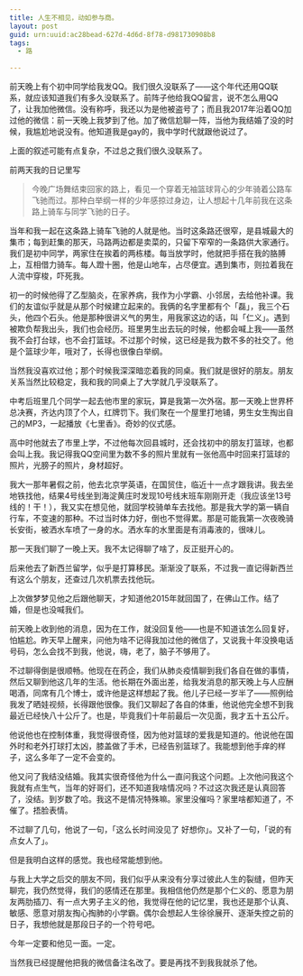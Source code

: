 ```yaml
---
title: 人生不相见，动如参与商。
layout: post
guid: urn:uuid:ac28bead-627d-4d6d-8f78-d981730908b8
tags:
  - 路
  
---
```


前天晚上有个初中同学给我发QQ。我们很久没联系了——这个年代还用QQ联系，就应该知道我们有多久没联系了。前阵子他给我QQ留言，说不怎么用QQ了，让我加他微信。没有称呼，我还以为是他被盗号了；而且我2017年沿着QQ加过他的微信：前一天晚上我梦到了他。加了微信尬聊一阵，当他为我结婚了没的时候，我尴尬地说没有。他知道我是gay的，我中学时代就跟他说过了。

上面的叙述可能有点复杂，不过总之我们很久没联系了。

前两天我的日记里写

> 今晚广场舞结束回家的路上，看见一个穿着无袖篮球背心的少年骑着公路车飞驰而过。那种白举纲一样的少年感掠过身边，让人想起十几年前我在这条路上骑车与同学飞驰的日子。

当年和我一起在这条路上骑车飞驰的人就是他。当时这条路还很窄，是县城最大的集市；每到赶集的那天，马路两边都是卖菜的，只留下窄窄的一条路供大家通行。我们是初中同学，两家住在挨着的两栋楼。每当放学时，他就把手搭在我的胳膊上，互相借力骑车。每人蹬十圈，他是山地车，占尽便宜。遇到集市，则拉着我在人流中穿梭，吓死我。

初一的时候他得了乙型脑炎，在家养病，我作为小学霸、小邻居，去给他补课。我们的友谊似乎就是从那个时候建立起来的。我俩的名字里都有个「磊」，我三个石头，他四个石头。他是那种很讲义气的男生，用我家这边的话，叫「仁义」。遇到被欺负帮我出头，我们也会经历。班里男生出去玩的时候，他都会喊上我——虽然我不会打台球，也不会打篮球。不过那个时候，这已经是我为数不多的社交了。他是个篮球少年，哦对了，长得也很像白举纲。

当然我没喜欢过他；那个时候我深深暗恋着我的同桌。我们就是很好的朋友。朋友关系当然比较稳定，我和我的同桌上了大学就几乎没联系了。

中考后班里几个同学一起去他市里的家玩，算是我第一次外宿。那一天晚上世界杯总决赛，齐达内顶了个人，红牌罚下。我们聚在一个屋里打地铺，男生女生掏出自己的MP3，一起播放《七里香》。奇妙的仪式感。

高中时他就去了市里上学，不过他每次回县城时，还会找初中的朋友打篮球，也都会叫上我。我记得我QQ空间里为数不多的照片里就有一张他高中时回来打篮球的照片，光膀子的照片，身材超好。

我大一那年暑假之前，他去北京学英语，在国贸住，临近十一点才跟我讲。我去坐地铁找他，结果4号线坐到海淀黄庄时发现10号线末班车刚刚开走（我应该坐13号线的！干！），我又实在想见他，就回学校骑单车去找他。那是我大学的第一辆自行车，不变速的那种。不过当时体力好，倒也不觉得累。那是可能我第一次夜晚骑长安街，被洒水车喷了一身的水。洒水车的水里面是有消毒液的，很味儿。

那一天我们聊了一晚上天。我不太记得聊了啥了，反正挺开心的。

后来他去了新西兰留学，似乎是打算移民。渐渐没了联系，不过我一直记得新西兰有这么个朋友，还查过几次机票去找他玩。

上次做梦梦见他之后跟他聊天，才知道他2015年就回国了，在佛山工作。结了婚，但是也没喊我们。

前天晚上收到他的消息，因为在工作，就没回复他——也是不知道该怎么回复好，怕尴尬。昨天早上醒来，问他为啥不记得我加过他的微信了，又说我十年没换电话号码，怎么会找不到我，他说，嗨，老了，脑子不够用了。

不过聊得倒是很顺畅。他现在在药企，我们从肺炎疫情聊到我们各自在做的事情，然后又聊到他这几年的生活。他长期在外面出差，给我发消息的那天晚上与人应酬喝酒，同席有几个博士，或许他是这样想起了我。他儿子已经一岁半了——照例给我发了晒娃视频，长得跟他很像。我们又聊起了各自的体重，他说他完全想不到我最近已经快八十公斤了。也是，毕竟我们十年前最后一次见面，我才五十五公斤。

他说他也在控制体重，我觉得很奇怪，因为他对篮球的爱我是知道的。他说他在国外时和老外打球打太凶，膝盖做了手术，已经告别篮球了。我能想到他手痒的样子，这么多年了一定不会变的。

他又问了我结没结婚。我其实很奇怪他为什么一直问我这个问题。上次他问我这个我就有点生气，当年的好哥们，还不知道我啥情况吗？不过这次我还是认真回答了，没结。到岁数了哈。我这不是情况特殊嘛。家里没催吗？家里啥都知道了，不催了。捂脸表情。

不过聊了几句，他说了一句，「这么长时间没见了 好想你」。又补了一句，「说的有点女人了」。

但是我明白这样的感觉。我也经常能想到他。

与我上大学之后交的朋友不同，我们似乎从来没有分享过彼此人生的裂缝，但昨天聊完，我仍然觉得，我们的感情还在那里。我相信他仍然是那个仁义的、愿意为朋友两肋插刀、有一点大男子主义的他，我觉得在他的记忆里，我也还是那个认真、敏感、愿意对朋友掏心掏肺的小学霸。偶尔会想起人生徐徐展开、逐渐失控之前的日子，我想他就是那段日子的一个符号吧。

今年一定要和他见一面。一定。

当然我已经提醒他把我的微信备注名改了。要是再找不到我我就杀了他。